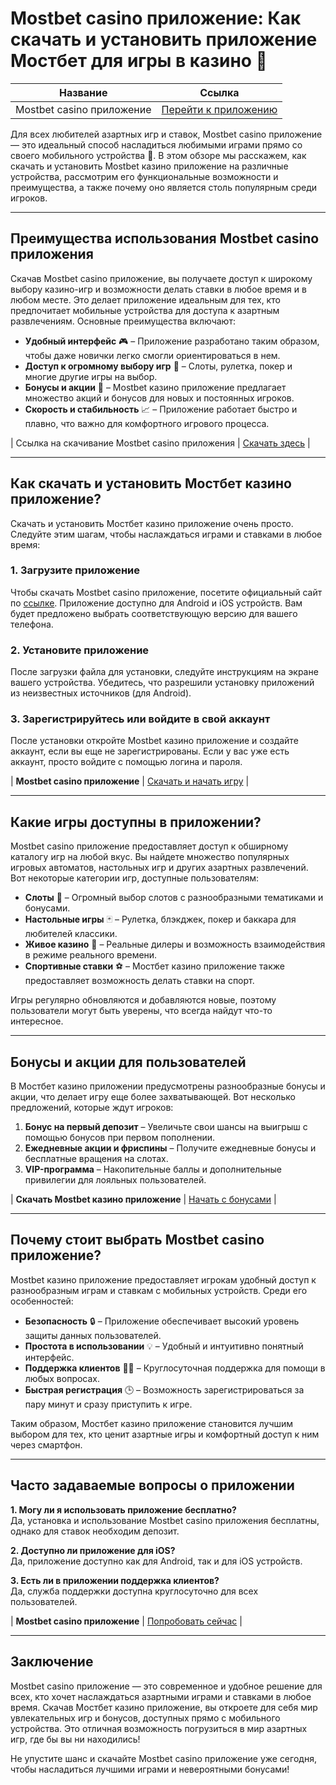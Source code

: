 # Mostbet casino приложение: Как скачать и установить приложение Мостбет для игры в казино 🎰

| Название           | Ссылка                                                              |
|--------------------|---------------------------------------------------------------------|
| Mostbet casino приложение | [Перейти к приложению](https://ktbtis024ifqfn0mst.com/beQs)   |

Для всех любителей азартных игр и ставок, Mostbet casino приложение — это идеальный способ насладиться любимыми играми прямо со своего мобильного устройства 📲. В этом обзоре мы расскажем, как скачать и установить Mostbet казино приложение на различные устройства, рассмотрим его функциональные возможности и преимущества, а также почему оно является столь популярным среди игроков.

---

## Преимущества использования Mostbet casino приложения

Скачав Mostbet casino приложение, вы получаете доступ к широкому выбору казино-игр и возможности делать ставки в любое время и в любом месте. Это делает приложение идеальным для тех, кто предпочитает мобильные устройства для доступа к азартным развлечениям. Основные преимущества включают:

- **Удобный интерфейс** 🎮 – Приложение разработано таким образом, чтобы даже новички легко смогли ориентироваться в нем.
- **Доступ к огромному выбору игр** 🎰 – Слоты, рулетка, покер и многие другие игры на выбор.
- **Бонусы и акции** 🎁 – Mostbet казино приложение предлагает множество акций и бонусов для новых и постоянных игроков.
- **Скорость и стабильность** 📈 – Приложение работает быстро и плавно, что важно для комфортного игрового процесса.

| Ссылка на скачивание Mostbet casino приложения | [Скачать здесь](https://ktbtis024ifqfn0mst.com/beQs) |

---

## Как скачать и установить Мостбет казино приложение?

Скачать и установить Мостбет казино приложение очень просто. Следуйте этим шагам, чтобы наслаждаться играми и ставками в любое время:

### 1. Загрузите приложение
Чтобы скачать Mostbet casino приложение, посетите официальный сайт по [ссылке](https://ktbtis024ifqfn0mst.com/beQs). Приложение доступно для Android и iOS устройств. Вам будет предложено выбрать соответствующую версию для вашего телефона.

### 2. Установите приложение
После загрузки файла для установки, следуйте инструкциям на экране вашего устройства. Убедитесь, что разрешили установку приложений из неизвестных источников (для Android).

### 3. Зарегистрируйтесь или войдите в свой аккаунт
После установки откройте Mostbet казино приложение и создайте аккаунт, если вы еще не зарегистрированы. Если у вас уже есть аккаунт, просто войдите с помощью логина и пароля.

| **Mostbet casino приложение** | [Скачать и начать игру](https://ktbtis024ifqfn0mst.com/beQs) |

---

## Какие игры доступны в приложении?

Mostbet casino приложение предоставляет доступ к обширному каталогу игр на любой вкус. Вы найдете множество популярных игровых автоматов, настольных игр и других азартных развлечений. Вот некоторые категории игр, доступные пользователям:

- **Слоты** 🎰 – Огромный выбор слотов с разнообразными тематиками и бонусами.
- **Настольные игры** 🃏 – Рулетка, блэкджек, покер и баккара для любителей классики.
- **Живое казино** 🎥 – Реальные дилеры и возможность взаимодействия в режиме реального времени.
- **Спортивные ставки** ⚽ – Мостбет казино приложение также предоставляет возможность делать ставки на спорт.

Игры регулярно обновляются и добавляются новые, поэтому пользователи могут быть уверены, что всегда найдут что-то интересное.

---

## Бонусы и акции для пользователей

В Мостбет казино приложении предусмотрены разнообразные бонусы и акции, что делает игру еще более захватывающей. Вот несколько предложений, которые ждут игроков:

1. **Бонус на первый депозит** – Увеличьте свои шансы на выигрыш с помощью бонусов при первом пополнении.
2. **Ежедневные акции и фриспины** – Получите ежедневные бонусы и бесплатные вращения на слотах.
3. **VIP-программа** – Накопительные баллы и дополнительные привилегии для лояльных пользователей.

| **Скачать Mostbet казино приложение** | [Начать с бонусами](https://ktbtis024ifqfn0mst.com/beQs) |

---

## Почему стоит выбрать Mostbet casino приложение?

Mostbet казино приложение предоставляет игрокам удобный доступ к разнообразным играм и ставкам с мобильных устройств. Среди его особенностей:

- **Безопасность** 🔒 – Приложение обеспечивает высокий уровень защиты данных пользователей.
- **Простота в использовании** 💡 – Удобный и интуитивно понятный интерфейс.
- **Поддержка клиентов** 🧑‍💻 – Круглосуточная поддержка для помощи в любых вопросах.
- **Быстрая регистрация** 🕒 – Возможность зарегистрироваться за пару минут и сразу приступить к игре.

Таким образом, Мостбет казино приложение становится лучшим выбором для тех, кто ценит азартные игры и комфортный доступ к ним через смартфон.

---

## Часто задаваемые вопросы о приложении

**1. Могу ли я использовать приложение бесплатно?**  
Да, установка и использование Mostbet casino приложения бесплатны, однако для ставок необходим депозит.

**2. Доступно ли приложение для iOS?**  
Да, приложение доступно как для Android, так и для iOS устройств.

**3. Есть ли в приложении поддержка клиентов?**  
Да, служба поддержки доступна круглосуточно для всех пользователей.

| **Mostbet casino приложение** | [Попробовать сейчас](https://ktbtis024ifqfn0mst.com/beQs) |

---

## Заключение

Mostbet casino приложение — это современное и удобное решение для всех, кто хочет наслаждаться азартными играми и ставками в любое время. Скачав Мостбет казино приложение, вы откроете для себя мир увлекательных игр и бонусов, доступных прямо с мобильного устройства. Это отличная возможность погрузиться в мир азартных игр, где бы вы ни находились! 

Не упустите шанс и скачайте Mostbet casino приложение уже сегодня, чтобы насладиться лучшими играми и невероятными бонусами!  
